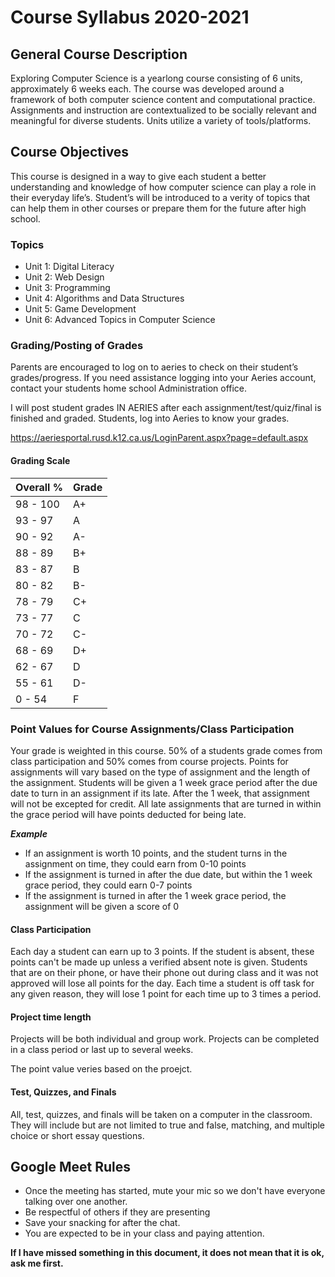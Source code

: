 # Course Syllabus 2020-2021

## General Course Description
Exploring Computer Science is a yearlong course consisting of 6 units, approximately 6 weeks each. The course was developed around a framework of both computer science content and computational practice. Assignments and instruction are contextualized to be socially relevant and meaningful for diverse students. Units utilize a variety of tools/platforms.

## Course Objectives
This course is designed in a way to give each student a better understanding and knowledge of how computer science can play a role in their everyday life’s. Student’s will be introduced to a verity of topics that can help them in other courses or prepare them for the future after high school.

### Topics

- Unit 1: Digital Literacy
- Unit 2: Web Design
- Unit 3: Programming
- Unit 4: Algorithms and Data Structures
- Unit 5: Game Development
- Unit 6: Advanced Topics in Computer Science

### Grading/Posting of Grades
Parents are encouraged to log on to aeries to check on their student’s grades/progress. If you need assistance logging into your Aeries account, contact your students home school Administration office.

I will post student grades IN AERIES after each assignment/test/quiz/final is finished and graded. Students, log into Aeries to know your grades.  

https://aeriesportal.rusd.k12.ca.us/LoginParent.aspx?page=default.aspx 

#### Grading Scale

| Overall % | Grade |
| --- | ----------- |
| 98 - 100 | A+ |
| 93 - 97 | A |
| 90 - 92 | A- |
| 88 - 89 | B+ |
| 83 - 87 | B |
| 80 - 82 | B- |
| 78 - 79 | C+ |
| 73 - 77 | C |
| 70 - 72 | C- |
| 68 - 69 | D+ |
| 62 - 67 | D |
| 55 - 61 | D- |
| 0 - 54 | F |

### Point Values for Course Assignments/Class Participation

Your grade is weighted in this course. 50% of a students grade comes from class participation and 50% comes from course projects. Points for assignments will vary based on the type of assignment and the length of the assignment. Students will be given a 1 week grace period after the due date to turn in an assignment if its late. After the 1 week, that assignment will not be excepted for credit. All late assignments that are turned in within the grace period will have points deducted for being late.

***Example***
- If an assignment is worth 10 points, and the student turns in the assignment on time, they could earn from 0-10 points
- If the assignment is turned in after the due date, but within the 1 week grace period, they could earn 0-7 points
- If the assignment is turned in after the 1 week grace period, the assignment will be given a score of 0

#### Class Participation

Each day a student can earn up to 3 points. If the student is absent, these points can't be made up unless a verified absent note is given. Students that are on their phone, or have their phone out during class and it was not approved will lose all points for the day. Each time a student is off task for any given reason, they will lose 1 point for each time up to 3 times a period.

#### Project time length 

Projects will be both individual and group work. Projects can be completed in a class period or last up to several weeks.

The point value veries based on the proejct.

#### Test, Quizzes, and Finals

All, test, quizzes, and finals will be taken on a computer in the classroom. They will include but are not limited to true and false, matching, and multiple choice or short essay questions.

## Google Meet Rules

- Once the meeting has started, mute your mic so we don't have everyone talking over one another.
- Be respectful of others if they are presenting
- Save your snacking for after the chat.
- You are expected to be in your class and paying attention.

**If I have missed something in this document, it does not mean that it is ok, ask me first.**
